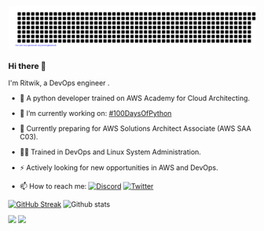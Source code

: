 ![gitartwork](gitartwork.svg)

### Hi there 👋
I'm Ritwik, a DevOps engineer .
- 🐉 A python developer trained on AWS Academy for Cloud Architecting. 
- 🔭 I’m currently working on: [#100DaysOfPython](https://github.com/ritw237/100-Days-Of-Python)
- 🌱 Currently preparing for AWS Solutions Architect Associate (AWS SAA C03). 
- 👨‍💻 Trained in DevOps and Linux System Administration. 
- ⚡ Actively looking for new opportunities in AWS and DevOps.

- 📫 How to reach me: 
  [![Discord](https://img.shields.io/badge/Discord-7289DA?style=for-the-badge&logo=discord&logoColor=white)](https://discord.com/users/RitwikSrivastava#0369)
  [![Twitter](https://img.shields.io/badge/Twitter-1DA1F2?style=for-the-badge&logo=twitter&logoColor=white)](https://twitter.com/ritwiksrivast11)


[![GitHub Streak](https://github-readme-streak-stats.herokuapp.com/?user=ritw237&theme=dark)](https://git.io/streak-stats)
![Github stats](https://github-readme-stats.vercel.app/api?username=ritw237&show_icons=true&theme=tokyonight)

![](https://komarev.com/ghpvc/?username=ritw237&color=blueviolet&style=plastic)
![](https://visitor-badge.glitch.me/badge?page_id=ritw237.ritw237)




<!--
**ritw237/ritw237** is a ✨ _special_ ✨ repository because its `README.md` (this file) appears on your GitHub profile.

Here are some ideas to get you started:

- 🔭 I’m currently working on ...
- 🌱 I’m currently learning ...
- 👯 I’m looking to collaborate on ...
- 🤔 I’m looking for help with ...
- 💬 Ask me about ...
- 📫 How to reach me: ...
- 😄 Pronouns: ...
- ⚡ Fun fact: ...
-->
